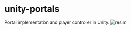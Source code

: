 # unity-portals
Portal implementation and player controller in Unity.
![resim](https://user-images.githubusercontent.com/74188001/217586124-bfe772db-8c41-4a62-a5d2-18807a7be535.png)
